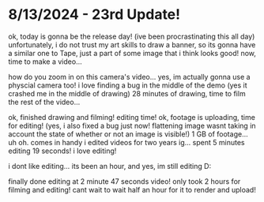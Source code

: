 # 8/13/2024 - 23rd Update!

ok, today is gonna be the release day! (ive been procrastinating this all day) unfortunately, i do not trust my art skills to draw a banner, so its gonna have a similar one to Tape, just a part of some image that i think looks good! now, time to make a video...


how do you zoom in on this camera's video... yes, im actually gonna use a physcial camera too! i love finding a bug in the middle of the demo (yes it crashed me in the middle of drawing) 28 minutes of drawing, time to film the rest of the video... 

ok, finished drawing and filming! editing time! ok, footage is uploading, time for editing! (yes, i also fixed a bug just now! flattening image wasnt taking in account the state of whether or not an image is visible!) 1 GB of footage... uh oh. comes in handy i edited videos for two years ig... spent 5 minutes editing 19 seconds! i love editing! 

i dont like editing... its been an hour, and yes, im still editing D:

finally done editing at 2 minute 47 seconds video! only took 2 hours for filming and editing! cant wait to wait half an hour for it to render and upload!